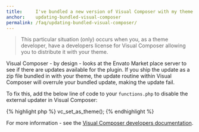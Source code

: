 ```yaml
---
title:     I've bundled a new version of Visual Composer with my theme. Why doesn't updating via TGMPA work ?
anchor:    updating-bundled-visual-composer
permalink: /faq/updating-bundled-visual-composer/
---
```


> This particular situation (only) occurs when you, as a theme developer, have a developers license for Visual Composer allowing you to distribute it with your theme.

Visual Composer - by design - looks at the Envato Market place server to see if there are updates available for the plugin.
If you ship the update as a zip file bundled in with your theme, the update routine within Visual Composer will overrule your bundled update, making the update fail.

To fix this, add the below line of code to your `functions.php` to disable the external updater in Visual Composer:

{% highlight php %}
vc_set_as_theme();
{% endhighlight %}

For more information - see the [Visual Composer developers documentation](https://wpbakery.atlassian.net/wiki/pages/viewpage.action?pageId=524297).

